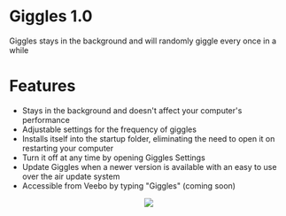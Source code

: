 # Giggles 1.0
Giggles stays in the background and will randomly giggle every once in a while

# Features
- Stays in the background and doesn't affect your computer's performance
- Adjustable settings for the frequency of giggles
- Installs itself into the startup folder, eliminating the need to open it on restarting your computer
- Turn it off at any time by opening Giggles Settings
- Update Giggles when a newer version is available with an easy to use over the air update system
- Accessible from Veebo by typing "Giggles" (coming soon)

<div align="center">
  
<img src="https://ipooglecodes.weebly.com/uploads/9/7/6/2/97620300/gigglestext.png"><br><br>

</div>
